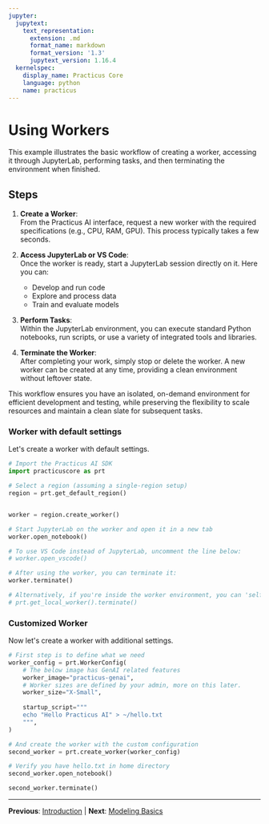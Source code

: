 ```yaml
---
jupyter:
  jupytext:
    text_representation:
      extension: .md
      format_name: markdown
      format_version: '1.3'
      jupytext_version: 1.16.4
  kernelspec:
    display_name: Practicus Core
    language: python
    name: practicus
---
```


<!-- #region -->
# Using Workers

This example illustrates the basic workflow of creating a worker, accessing it through JupyterLab, performing tasks, and then terminating the environment when finished.

## Steps

1. **Create a Worker**:  
   From the Practicus AI interface, request a new worker with the required specifications (e.g., CPU, RAM, GPU). This process typically takes a few seconds.

2. **Access JupyterLab or VS Code**:  
   Once the worker is ready, start a JupyterLab session directly on it. Here you can:
   - Develop and run code
   - Explore and process data
   - Train and evaluate models

3. **Perform Tasks**:  
   Within the JupyterLab environment, you can execute standard Python notebooks, run scripts, or use a variety of integrated tools and libraries.

4. **Terminate the Worker**:  
   After completing your work, simply stop or delete the worker. A new worker can be created at any time, providing a clean environment without leftover state.

This workflow ensures you have an isolated, on-demand environment for efficient development and testing, while preserving the flexibility to scale resources and maintain a clean slate for subsequent tasks.


### Worker with default settings

Let's create a worker with default settings.
<!-- #endregion -->

```python
# Import the Practicus AI SDK
import practicuscore as prt
```

```python
# Select a region (assuming a single-region setup)
region = prt.get_default_region()


worker = region.create_worker()
```

```python
# Start JupyterLab on the worker and open it in a new tab
worker.open_notebook()

# To use VS Code instead of JupyterLab, uncomment the line below:
# worker.open_vscode()
```

```python
# After using the worker, you can terminate it:
worker.terminate()

# Alternatively, if you're inside the worker environment, you can 'self-terminate' by running:
# prt.get_local_worker().terminate()
```

### Customized Worker

Now let's create a worker with additional settings.

```python
# First step is to define what we need
worker_config = prt.WorkerConfig(
    # The below image has GenAI related features
    worker_image="practicus-genai",
    # Worker sizes are defined by your admin, more on this later.
    worker_size="X-Small",
    
    startup_script="""
    echo "Hello Practicus AI" > ~/hello.txt
    """,
)

# And create the worker with the custom configuration
second_worker = prt.create_worker(worker_config)
```

```python
# Verify you have hello.txt in home directory
second_worker.open_notebook()
```

```python
second_worker.terminate()
```


---

**Previous**: [Introduction](01_introduction.md) | **Next**: [Modeling Basics](../02_modeling/01_basics/modeling_basics.md)
